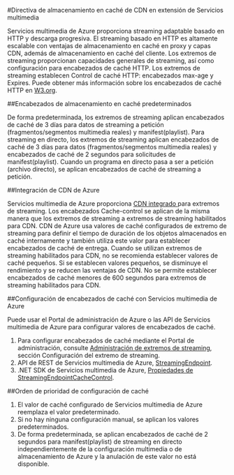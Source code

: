 <properties 
	pageTitle="Directiva de almacenamiento en caché de CDN en extensión de Servicios multimedia" 
	description="En este tema se proporciona información general sobre una directiva de almacenamiento en caché CDM en extensión de Servicios multimedia." 
	services="cdn" 
	documentationCenter=".NET" 
	authors="juliako" 
	manager="dwrede" 
	editor=""/>

<tags 
	ms.service="cdn" 
	ms.workload="tbd" 
	ms.tgt_pltfrm="na" 
	ms.devlang="na" 
	ms.topic="article" 
	ms.date="06/03/2015" 
	ms.author="juliako"/>

#Directiva de almacenamiento en caché de CDN en extensión de Servicios multimedia

Servicios multimedia de Azure proporciona streaming adaptable basado en HTTP y descarga progresiva. El streaming basado en HTTP es altamente escalable con ventajas de almacenamiento en caché en proxy y capas CDN, además de almacenamiento en caché del cliente. Los extremos de streaming proporcionan capacidades generales de streaming, así como configuración para encabezados de caché HTTP. Los extremos de streaming establecen Control de caché HTTP: encabezados max-age y Expires. Puede obtener más información sobre los encabezados de caché HTTP en [W3.org](http://www.w3.org/Protocols/rfc2616/rfc2616-sec13.html).

##Encabezados de almacenamiento en caché predeterminados

De forma predeterminada, los extremos de streaming aplican encabezados de caché de 3 días para datos de streaming a petición (fragmentos/segmentos multimedia reales) y manifest(playlist). Para streaming en directo, los extremos de streaming aplican encabezados de caché de 3 días para datos (fragmentos/segmentos multimedia reales) y encabezados de caché de 2 segundos para solicitudes de manifest(playlist). Cuando un programa en directo pasa a ser a petición (archivo directo), se aplican encabezados de caché de streaming a petición.

##Integración de CDN de Azure

Servicios multimedia de Azure proporciona [CDN integrado ](http://azure.microsoft.com/updates/azure-media-services-now-fully-integrated-with-azure-cdn/) para extremos de streaming. Los encabezados Cache-control se aplican de la misma manera que los extremos de streaming a extremos de streaming habilitados para CDN. CDN de Azure usa valores de caché configurados de extremo de streaming para definir el tiempo de duración de los objetos almacenados en caché internamente y también utiliza este valor para establecer encabezados de caché de entrega. Cuando se utilizan extremos de streaming habilitados para CDN, no se recomienda establecer valores de caché pequeños. Si se establecen valores pequeños, se disminuye el rendimiento y se reducen las ventajas de CDN. No se permite establecer encabezados de caché menores de 600 segundos para extremos de streaming habilitados para CDN.

##Configuración de encabezados de caché con Servicios multimedia de Azure

Puede usar el Portal de administración de Azure o las API de Servicios multimedia de Azure para configurar valores de encabezados de caché.

1. Para configurar encabezados de caché mediante el Portal de administración, consulte [Administración de extremos de streaming](../media-services-manage-origins.md), sección Configuración del extremo de streaming.
2. API de REST de Servicios multimedia de Azure, [StreamingEndpoint](https://msdn.microsoft.com/library/azure/dn783468.aspx#StreamingEndpointCacheControl).
3. .NET SDK de Servicios multimedia de Azure, [Propiedades de StreamingEndpointCacheControl](http://go.microsoft.com/fwlink/?LinkId=615302).

##Orden de prioridad de configuración de caché

1. El valor de caché configurado de Servicios multimedia de Azure reemplaza el valor predeterminado.
2. Si no hay ninguna configuración manual, se aplican los valores predeterminados.
3. De forma predeterminada, se aplican encabezados de caché de 2 segundos para manifest(playlist) de streaming en directo independientemente de la configuración multimedia o de almacenamiento de Azure y la anulación de este valor no está disponible.
 

<!---HONumber=August15_HO6-->